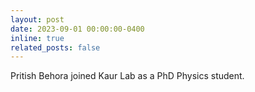 ```yaml
---
layout: post
date: 2023-09-01 00:00:00-0400
inline: true
related_posts: false
---
```


Pritish Behora joined Kaur Lab as a PhD Physics student.
